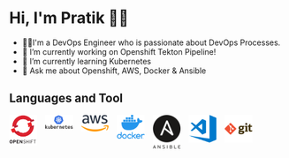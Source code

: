# Hi, I'm Pratik 🙋‍♂️

- 👨‍💻I'm a DevOps Engineer who is passionate about DevOps Processes.
- 🔭 I’m currently working on Openshift Tekton Pipeline!
- 🌱 I’m currently learning Kubernetes
- 💬 Ask me about Openshift, AWS, Docker & Ansible 

## Languages and Tool
<img alt="Git" align="left" width="50px" style="margin-right:15px" src="https://github.com/pratik10596/pratik10596/blob/main/images/openshift.png" />
<img alt="Git" align="left" width="50px" style="margin-right:15px" src="https://github.com/pratik10596/pratik10596/blob/main/images/kubernetes.png" />
<img alt="Git" align="left" width="50px" style="margin-right:15px" src="https://github.com/pratik10596/pratik10596/blob/main/images/aws.png" />
<img alt="Git" align="left" width="50px" style="margin-right:15px" src="https://github.com/pratik10596/pratik10596/blob/main/images/docker.png" />
<img alt="Git" align="left" width="50px" style="margin-right:15px" src="https://github.com/pratik10596/pratik10596/blob/main/images/ansible.png" />
<img alt="Visual Studio Code" align="left" width="50px" style="margin-right:15px" src="https://raw.githubusercontent.com/github/explore/80688e429a7d4ef2fca1e82350fe8e3517d3494d/topics/visual-studio-code/visual-studio-code.png" />
<img alt="Git" align="left" width="50px" style="margin-right:15px" src="https://raw.githubusercontent.com/github/explore/80688e429a7d4ef2fca1e82350fe8e3517d3494d/topics/git/git.png" />

